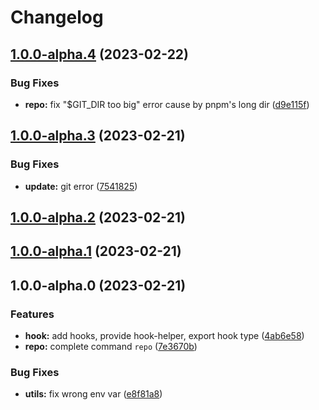 # Changelog
## [1.0.0-alpha.4](https://github.com/NoraH1to/setup-cli/compare/v1.0.0-alpha.3...v1.0.0-alpha.4) (2023-02-22)


### Bug Fixes

* **repo:** fix "$GIT_DIR too big" error cause by pnpm's long dir ([d9e115f](https://github.com/NoraH1to/setup-cli/commit/d9e115f9169f2ef31ffd7b7ac3068b329060551c))

## [1.0.0-alpha.3](https://github.com/NoraH1to/setup-cli/compare/v1.0.0-alpha.2...v1.0.0-alpha.3) (2023-02-21)


### Bug Fixes

* **update:** git error ([7541825](https://github.com/NoraH1to/setup-cli/commit/7541825ee381807eae1f45321de3c0f5c59aec10))

## [1.0.0-alpha.2](https://github.com/NoraH1to/setup-cli/compare/v1.0.0-alpha.1...v1.0.0-alpha.2) (2023-02-21)

## [1.0.0-alpha.1](https://github.com/NoraH1to/setup-cli/compare/v1.0.0-alpha.0...v1.0.0-alpha.1) (2023-02-21)

## 1.0.0-alpha.0 (2023-02-21)


### Features

* **hook:** add hooks, provide hook-helper, export hook type ([4ab6e58](https://github.com/NoraH1to/setup-cli/commit/4ab6e5885c27db243703c3bb86ad2d8ab573c96a))
* **repo:** complete command `repo` ([7e3670b](https://github.com/NoraH1to/setup-cli/commit/7e3670bc80d66c2725368f918b1debafe5af4867))


### Bug Fixes

* **utils:** fix wrong env var ([e8f81a8](https://github.com/NoraH1to/setup-cli/commit/e8f81a8b736091abdc1696d7ceebc524113cc8b1))
